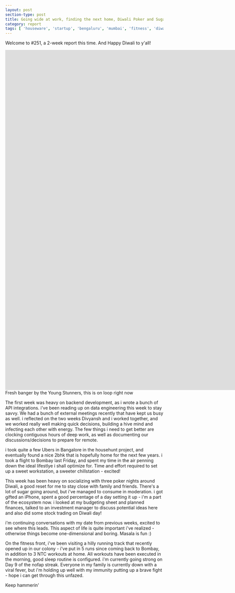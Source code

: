 ```yaml
---
layout: post
section-type: post
title: Going wide at work, finding the next home, Diwali Poker and Sugar! | Report 251
category: report
tags: [ 'houseware', 'startup', 'bengaluru', 'mumbai', 'fitness', 'diwali' ]
---
```


Welcome to #251, a 2-week report this time. And Happy Diwali to y'all!

<iframe width="1920" height="1080" src="https://www.youtube.com/embed/lCDHMNuwVXc" title="YouTube video player" frameborder="0" allow="accelerometer; autoplay; clipboard-write; encrypted-media; gyroscope; picture-in-picture" allowfullscreen></iframe>
Fresh banger by the Young Stunners, this is on loop right now

The first week was heavy on backend development, as i wrote a bunch of API integrations. i've been reading up on data engineering this week to stay savvy. We had a bunch of external meetings recently that have kept us busy as well. i reflected on the two weeks Divyansh and i worked together, and we worked really well making quick decisions, building a hive mind and infecting each other with energy. The few things i need to get better are clocking contiguous hours of deep work, as well as documenting our discussions/decisions to prepare for remote.

i took quite a few Ubers in Bangalore in the househunt project, and eventually found a nice 2bhk that is hopefully home for the next few years. i took a flight to Bombay last Friday, and spent my time in the air penning down the ideal lifestlye i shall optimize for. Time and effort required to set up a sweet workstation, a sweeter chillstation - excited!

This week has been heavy on socializing with three poker nights around Diwali, a good reset for me to stay close with family and friends. There's a lot of sugar going around, but i've managed to consume in moderation. i got gifted an iPhone, spent a good percentage of a day setting it up - i'm a part of the ecosystem now. i looked at my budgeting sheet and planned finances, talked to an investment manager to discuss potential ideas here and also did some stock trading on Diwali day!

i'm continuing conversations with my date from previous weeks, excited to see where this leads. This aspect of life is quite important i've realized - otherwise things become one-dimensional and boring. Masala is fun :)

On the fitness front, i've been visiting a hilly running track that recently opened up in our colony - i've put in 5 runs since coming back to Bombay, in addition to 3 NTC workouts at home. All workouts have been executed in the morning, good sleep routine is configured. i'm currently going strong on Day 9 of the nofap streak. Everyone in my family is currently down with a viral fever, but i'm holding up well with my immunity putting up a brave fight - hope i can get through this unfazed. 

Keep hammerin'